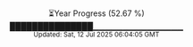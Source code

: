 <p align="center">
⏳Year Progress (52.67 %)<br>
███████████████▁▁▁▁▁▁▁▁▁▁▁▁▁▁▁ <br>
<sub>Updated: Sat, 12 Jul 2025 06:04:05 GMT</sub>
</p>

